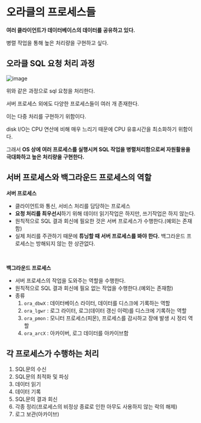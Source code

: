 # 오라클의 프로세스들


**여러 클라이언트가 데이터베이스의 데이터를 공유하고 있다.**

병렬 작업을 통해 높은 처리량을 구현하고 싶다.


## 오라클 SQL 요청 처리 과정

![image](https://github.com/WonilLee211/TIL/assets/109330610/1ea81caf-c28a-4074-aa67-3b368c67b1ae)

위와 같은 과정으로 sql 요청을 처리한다.

서버 프로세스 외에도 다양한 프로세스들이 여러 개 존재한다.

이는 다중 처리를 구현하기 위함이다.

disk I/O는 CPU 연산에 비해 매우 느리기 때문에 CPU 유휴시간을 최소화하기 위함이다.

그래서 **OS 상에 여러 프로세스를 실행시켜 SQL 작업을 병렬처리함으로써 자원활용을 극대화하고 높은 처리량을 구현한다.**

## 서버 프로세스와 백그라운드 프로세스의 역할

**서버 프로세스**

- 클라이언트와 통신, 서비스 처리를 담당하는 프로세스
- **요청 처리를 최우선시**하기 위해 데이터 읽기작업은 하지만, 쓰기작업은 하지 않는다.
- 원칙적으로 SQL 결과 회신에 필요한 것은 서버 프로세스가 수행한다.(예외는 존재함)
- 실제 처리를 주관하기 때문에 **튜닝할 때 서버 프로세스를 봐야 한다.** 백그라운드 프로세스는 방해되지 않는 한 상관없다.

<br>

**백그라운드 프로세스**

- 서버 프로세스의 작업을 도와주는 역할을 수행한다.
- 원칙적으로 SQL 결과 회신에 필요 없는 작업을 수행한다.(예외는 존재함)
- 종류
    1. `ora_dbwX` : 데이터베이스 라이터, 데이터를 디스크에 기록하는 역할
    2. `ora_lgwr` : 로그 라이터, 로그(데이터 갱신 이력)를 디스크에 기록하는 역할
    3. `ora_pmon` : 모니터 프로세스(피몬), 프로세스를 감시하고 장애 발생 시 정리 역할
    4. `ora_arcX` : 아카이버, 로그 데이터를 아카이브함

## 각 프로세스가 수행하는 처리

1. SQL문의 수신
2. SQL문의 최적화 및 파싱
3. 데이터 읽기
4. 데이터 기록
5. SQL문의 결과 회신
6. 각종 정리(프로세스의 비정상 종료로 인한 아무도 사용하지 않는 락의 해제)
7. 로그 보관(아카이브)


